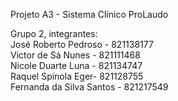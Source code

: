 Projeto A3 - Sistema Clínico ProLaudo

Grupo 2, integrantes:
<br /> 
José Roberto Pedroso - 821138177
<br /> 
Victor de Sá Nunes - 821111468
<br /> 
Nicole Duarte Luna - 821134747
<br /> 
Raquel Spinola Eger- 821128755
<br /> 
Fernanda da Silva Santos - 821217549
